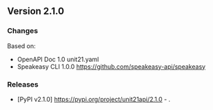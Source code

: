 

## Version 2.1.0
### Changes
Based on:
- OpenAPI Doc 1.0 unit21.yaml
- Speakeasy CLI 1.0.0 https://github.com/speakeasy-api/speakeasy
### Releases
- [PyPI v2.1.0] https://pypi.org/project/unit21api/2.1.0 - .